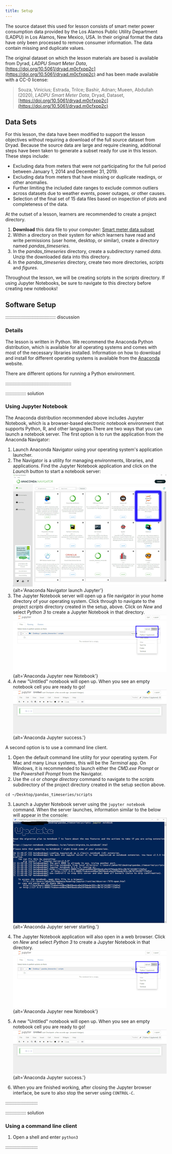 ```yaml
---
title: Setup
---
```


The source dataset this used for lesson consists of smart
meter power consumption data provided by the 
Los Alamos Public Utility Department (LADPU) in Los Alamos, New Mexico,
USA. In their original format the data have only been 
processed to remove consumer information. The data contain
missing and duplicate values.

The original dataset on which the lesson materials are based
is available from Dyrad, _LADPU Smart Meter Data_,
[https://doi.org/10.5061/dryad.m0cfxpp2c](https://doi.org/10.5061/dryad.m0cfxpp2c)
and has been made available with a CC-0 license:
 
>Souza, Vinicius; Estrada, Trilce; Bashir, Adnan; Mueen, Abdullah (2020), 
>_LADPU Smart Meter Data_, Dryad, Dataset, 
>[https://doi.org/10.5061/dryad.m0cfxpp2c](https://doi.org/10.5061/dryad.m0cfxpp2c)


## Data Sets

For this lesson, the data have been modified to support the lesson objectives
without requiring a download of the full source dataset from Dryad. Because the source
data are large and require cleaning, additional steps have been taken to generate
a subset ready for use in this lesson. These steps include:

- Excluding data from meters that were not participating for the full period 
between January 1, 2014 and December 31, 2019.
- Excluding data from meters that have missing or duplicate readings, or other
anomalies.
- Further limiting the included date ranges to exclude common outliers across 
datasets due to weather events, power outages, or other causes.
- Selection of the final set of 15 data files based on inspection of plots
and completeness of the data.

At the outset of a lesson, learners are recommended to create a project directory.

1. **Download** this data file to your computer: [Smart meter data subset](https://digitalrepository.unm.edu/context/library_data/article/1003/type/native/viewcontent)
1. Within a directory on their system for which learners have read and write 
permissions (user home, desktop, or similar), create a directory named
*pandas_timeseries*.
1. In the *pandas_timeseries* directory, create a subdirectory named
*data.* Unzip the downloaded data into this directory.
1. In the *pandas_timeseries* directory, create two more directories,
*scripts* and *figures*.

Throughout the lesson, we will be creating scripts in the *scripts* directory.
If using Jupyter Notebooks, be sure to navigate to this directory before
creating new notebooks!


## Software Setup

::::::::::::::::::::::::::::::::::::::: discussion

### Details

The lesson is written in Python. We recommend the Anaconda Python distribution,
which is available for all operating systems and comes with most of the
necessary libraries installed. Information on how to download and install
for different operating systems is available from the 
[Anaconda](https://www.anaconda.com/download) website.

There are different options for running a Python environment.

:::::::::::::::::::::::::::::::::::::::::::::::::::

:::::::::::::::: solution

### Using Jupyter Notebook

The Anaconda distribution recommended above includes Jupyter Notebook, which
is a browser-based electronic notebook environment that supports Python, R, 
and other languages.There are two ways that you can launch a notebook server.
The first option is to run the application from the Anaconda Navigator:

1. Launch Anaconda Navigator using your operating system's application 
launcher.
2. The Navigator is a utility for managing environments, libraries, and
applications. Find the Jupyter Notebook application and click on the *Launch*
button to start a notebook server:  ![](fig/anaconda-navigator-launch-jupyter.png){alt='Anaconda Navigator launch Jupyter'}
3. The Jupyter Notebook server will open up a file navigator in your home 
directory of your operating system. Click through to navigate to the project
*scripts* directory created in the setup, above. Click on *New* and select
*Python 3* to create a Jupyter Notebook in that directory.
![](fig/anaconda-jupyter-new-nb.png){alt='Anaconda Jupyter new Notebook'}
4. A new "Untitled" notebook will open up. When you see an empty notebook cell
you are ready to go!
![](fig/anaconda-jupyter-success.png){alt='Anaconda Jupyter success.'}


A second option is to use a command line client. 

1. Open the default command line utility for your operating system. For Mac and
many Linux systems, this will be the *Terminal* app. On Windows, it is 
recommended to launch either the *CMD.exe Prompt* or the *Powershell Prompt*
from the Navigator.
2. Use the ```cd``` or *change directory* command to navigate to the *scripts*
subdirectory of the project directory created in the setup section above.

```
cd ~/Desktop/pandas_timeseries/scripts
```

3. Launch a Jupyter Notebook server using the ```jupyter notebook``` command.
When the server launches, information similar to the below will appear in the
console:
![](fig/anaconda-jupyter-server.png){alt='Anaconda Jupyter server starting.'}

4. The Jupyter Notebook application will also open in a web browser. Click on 
*New* and select *Python 3* to create a Jupyter Notebook in that directory.
![](fig/anaconda-jupyter-new-nb.png){alt='Anaconda Jupyter new Notebook'}

5. A new "Untitled" notebook will open up. When you see an empty notebook cell
you are ready to go!
![](fig/anaconda-jupyter-success.png){alt='Anaconda Jupyter success.'}

6. When you are finished working, after closing the Jupyter browser interface,
be sure to also stop the server using ```CONTROL-C```.


:::::::::::::::::::::::::

:::::::::::::::: solution

### Using a command line client

1. Open a shell and enter ```python3```

:::::::::::::::::::::::::
